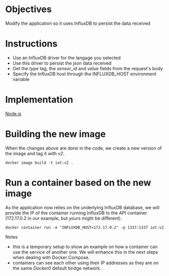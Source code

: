 # Objectives

Modify the application so it uses InfluxDB to persist the data received

# Instructions

* Use an InfluxDB driver for the langage you selected
* Use this driver to persist the json data received
* Get the *type* tag, the *sensor_id* and *value* fields from the request's body
* Specify the InfluxDB host through the INFLUXDB_HOST environment variable

# Implementation

[Node.js](./nodejs)

# Building the new image

When the changes above are done in the code, we create a new version of the image and tag it with *v2*.

````
docker image build -t iot:v2 .
````

# Run a container based on the new image

As the application now relies on the underlying InfluxDB database, we will provide the IP of the container running InfluxDB to the API container (172.17.0.2 in our example, but yours might be different).

````
docker container run -e "INFLUXDB_HOST=172.17.0.2" -p 1337:1337 iot:v2
````

Notes
* this is a temporary setup to show an example on how a container can use the service of another one. We will enhance this in the next steps when dealing with Docker Compose.
* containers can see each other using their IP addresses as they are on the same *Docker0* default bridge network.
